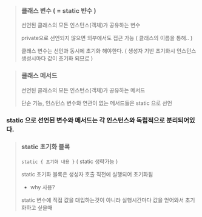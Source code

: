 > ### 클래스 변수 ( = static 뱐수 )
>
> 선언된 클래스의 모든 인스턴스(객체)가 공유하는 변수
>
> private으로 선언되지 않으면 외부에서도 접근 가능 ( 클래스의 이름을 통해.. )
>
> 클래스 변수는 선언과 동시에 초기화 해야한다. ( 생성자 기반 초기화시 인스턴스 생성시마다 값이 초기화 되므로 )

> ### 클래스 메서드
>
> 선언된 클래스의 모든 인스턴스(객체)가 공유하는 메서드
>
> 단순 기능, 인스턴스 변수와 연관이 없는 메서드들은 static 으로 선언

### static 으로 선언된 변수와 메서드는 각 인스턴스와 독립적으로 분리되어있다.

> ### static 초기화 블록
>
> `static { 초기화 내용 }` ( static 생략가능 )
> 
> static 초기화 블록은 생성자 호출 직전에 실행되어 초기화됨
>
> - why 사용?
>
> static 변수에 직접 값을 대입하는것이 아니라 실행시간마다 값을 얻어와서 초기화하고 싶을때 
